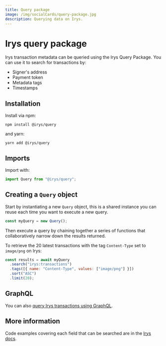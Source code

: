 ```yaml
---
title: Query package
image: /img/socialCards/query-package.jpg
description: Querying data on Irys.
---
```


# Irys query package

Irys transaction metadata can be queried using the Irys Query Package. You can use it to search for transactions by:

- Signer's address
- Payment token
- Metadata tags
- Timestamps

## Installation

Install via npm:

```console
npm install @irys/query
```

and yarn:

```console
yarn add @irys/query
```

## Imports

Import with:

```js
import Query from "@irys/query";
```

## Creating a `Query` object

Start by instantiating a new `Query` object, this is a shared instance you can reuse each time you want to execute a new query.

```js
const myQuery = new Query();
```

Then execute a query by chaining together a series of functions that collaboratively narrow down the results returned.

To retrieve the 20 latest transactions with the tag `Content-Type` set to `image/png` on Irys:

```js
const results = await myQuery
  .search("irys:transactions")
  .tags([{ name: "Content-Type", values: ["image/png"] }])
  .sort("ASC")
  .limit(20);
```

## GraphQL

You can also [query Irys transactions using GraphQL](https://docs.irys.xyz/developer-docs/querying/graphql).

## More information

Code examples covering each field that can be searched are in the [Irys docs](https://docs.irys.xyz/developer-docs/querying/query-package).
